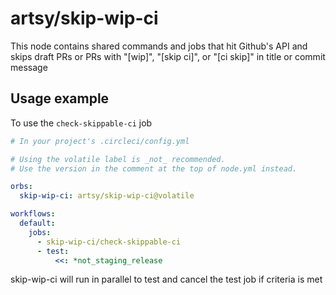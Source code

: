 # artsy/skip-wip-ci

This node contains shared commands and jobs that hit Github's API and skips draft PRs or PRs with "\[wip\]", "\[skip ci\]", or "\[ci skip\]" in title or commit message

## Usage example

To use the `check-skippable-ci` job

```yaml
# In your project's .circleci/config.yml

# Using the volatile label is _not_ recommended.
# Use the version in the comment at the top of node.yml instead.

orbs:
  skip-wip-ci: artsy/skip-wip-ci@volatile

workflows:
  default:
    jobs:
      - skip-wip-ci/check-skippable-ci
      - test:
          <<: *not_staging_release
```

skip-wip-ci will run in parallel to test and cancel the test job if criteria is met
